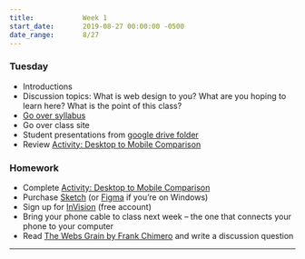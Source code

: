 ```yaml
---
title:            Week 1
start_date:       2019-08-27 00:00:00 -0500
date_range:       8/27
---
```


### Tuesday

- Introductions
- Discussion topics: What is web design to you? What are you hoping to learn here? What is the point of this class?
- [Go over syllabus](https://paper.dropbox.com/doc/Web-Advanced-Mobile-Design-Syllabus-Fall-2019--AjpYz2VJu9gumyJeCPepiE4bAQ-fzFxmISFjLVN8hsjt5JBc)
- Go over class site
- Student presentations from [google drive folder](https://drive.google.com/open?id=1RrsDHfp4k__wUfvP3Xn507sTjrF1VPHW)
- Review [Activity: Desktop to Mobile Comparison](../projects/desktop2mobile)

### Homework
- Complete [Activity: Desktop to Mobile Comparison](../projects/desktop2mobile)
- Purchase [Sketch](https://www.sketchapp.com/store/edu/) (or [Figma](https://www.figma.com/) if you&rsquo;re on Windows)
- Sign up for [InVision](https://www.invisionapp.com/) (free account)
- Bring your phone cable to class next week – the one that connects your phone to your computer
- Read [The Webs Grain by Frank Chimero](https://frankchimero.com/writing/the-webs-grain/) and write a discussion question

---
